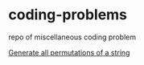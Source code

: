 # coding-problems
repo of miscellaneous coding problem

[Generate all permutations of a string](https://github.com/AashrayAnand/coding-problems/blob/main/permutations.py)
